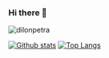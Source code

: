 ### Hi there 👋

<!--
**dilonpetra/dilonpetra** is a ✨ _special_ ✨ repository because its `README.md` (this file) appears on your GitHub profile.

Here are some ideas to get you started:

- 🔭 I’m currently working on ...
- 🌱 I’m currently learning ...
- 👯 I’m looking to collaborate on ...
- 🤔 I’m looking for help with ...
- 💬 Ask me about ...
- 📫 How to reach me: ...
- 😄 Pronouns: ...
- ⚡ Fun fact: ...

### Hai 👋, I'm Prissy Nusaiba Yulisa
[![Gmail Badge](https://img.shields.io/badge/-prissynusaiba12@gmail.com-c14438?style=flat&logo=Gmail&logoColor=white&link=mailto:prissynusaiba12@gmail.com)](mailto:prissynusaiba12@gmail.com) 
[![Linkedin Badge](https://img.shields.io/badge/-prissynusaiba-0072b1?style=flat&logo=Linkedin&logoColor=white&link=https://www.linkedin.com/in/prissy-nusaiba/)](https://www.linkedin.com/in/prissynusaiba/) [![Github Badge](https://img.shields.io/badge/-prissyyy-grey?style=flat&logo=github&logoColor=white&link=https://github.com/prissyyy/)](https://www.github.com/prissyyy/) <p align='left'>
- 📊 I'm a Statistics Student in Muhammadiyah Semarang University
- 👀 I'm interested in Data Science and Deep Learning
- 🌱 I’m currently learning Artificial Intellegence in Orbit Future Academy 
- ✨ I'm part of PT Cicil Solusi Mitra Teknologi as a Student Ambassador
### My Github Stats
<p align=left> <img src=https://komarev.com/ghpvc/?username=prissyyy alt=prissyyy /> </p>


-->

<p align=left> <img src=https://komarev.com/ghpvc/?username=dilonpetra alt=dilonpetra /> </p>

[![Github stats](https://github-readme-stats.vercel.app/api?username=dilonpetra&show_icons=true&include_all_commits=true&bg_color=0,f7f7f7,7957d5&icon_color=eb1f6a&title_color=260000&text_color=000)](https://github.com/dilonpetra/github-readme-stats)
[![Top Langs](https://github-readme-stats.vercel.app/api/top-langs/?username=dilonpetra&layout=compact&bg_color=141321&title_color=fff&text_color=fff)](https://github.com/dilonpetra/github-readme-stats)

